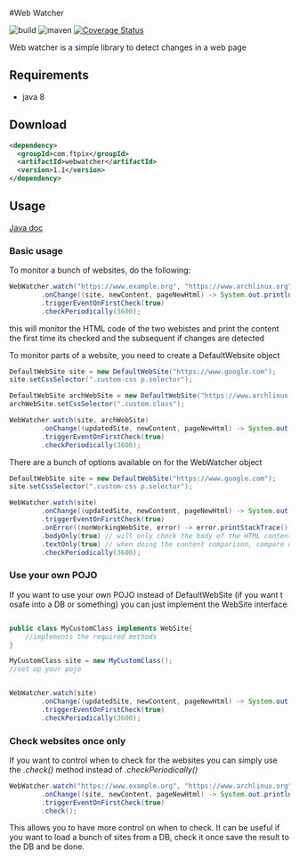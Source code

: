 #Web Watcher

![build](https://ci.ftpix.com/app/rest/builds/buildType:Webwatcher_Build/statusIcon)
![maven](https://maven-badges.herokuapp.com/maven-central/com.ftpix/webwatcher/badge.svg)
[![Coverage Status](https://coveralls.io/repos/github/lamarios/webwatcher/badge.svg?branch=master)](https://coveralls.io/github/lamarios/webwatcher?branch=master)


Web watcher is a simple library to detect changes in a web page

## Requirements
- java 8

## Download
```xml
<dependency>
  <groupId>com.ftpix</groupId>
  <artifactId>webwatcher</artifactId>
  <version>1.1</version>
</dependency>
```


## Usage

[Java doc](https://lamarios.github.io/webwatcher/)

### Basic usage
To monitor a bunch of websites, do the following:
```java
WebWatcher.watch("https://www.example.org", "https://www.archlinux.org")
        .onChange((site, newContent, pageNewHtml) -> System.out.println(pageNewHtml))
        .triggerEventOnFirstCheck(true)
        .checkPeriodically(3600);
```

this will monitor the HTML code of the two webistes and print the content the first time its checked and the subsequent if changes are detected

To monitor parts of a website, you need to create a DefaultWebsite object


```java
DefaultWebSite site = new DefaultWebSite("https://www.google.com");
site.setCssSelector(".custom-css p.selector");

DefaultWebSite archWebSite = new DefaultWebSite("https://www.archlinux.org");
archWebSite.setCssSelector(".custom.class");

WebWatcher.watch(site, archWebSite)
        .onChange((updatedSite, newContent, pageNewHtml) -> System.out.println(pageNewHtml))
        .triggerEventOnFirstCheck(true)
        .checkPeriodically(3600);
```

There are a bunch of options available on for the WebWatcher object
```java
DefaultWebSite site = new DefaultWebSite("https://www.google.com");
site.setCssSelector(".custom-css p.selector");

WebWatcher.watch(site)
        .onChange((updatedSite, newContent, pageNewHtml) -> System.out.println(pageNewHtml))
        .triggerEventOnFirstCheck(true) 
        .onError((nonWorkingWebSite, error) -> error.printStackTrace()) // event listener to handle errors
        .bodyOnly(true) // will only check the body of the HTML content, meaning that any change in the headers will not trigger the event. If yo uuse a css selector for your site this is ignore
        .textOnly(true) // when doing the content comparison, compare only the visible text and not the HTML
        .checkPeriodically(3600);
```


### Use your own POJO

If you want to use your own POJO instead of DefaultWebSite (if you want t osafe into a DB or something) you can just implement the WebSite interface

```java

public class MyCustomClass implements WebSite{
    //implements the required methods
}
```

```java
MyCustomClass site = new MyCustomClass();
//set up your pojo


WebWatcher.watch(site)
        .onChange((updatedSite, newContent, pageNewHtml) -> System.out.println(pageNewHtml)) // updatedSite will be a MyCustomClass instance
        .triggerEventOnFirstCheck(true)
        .checkPeriodically(3600);
```

### Check websites once only

If you want to control when to check for the websites you can simply use the *.check()* method instead of *.checkPeriodically()*

```java
WebWatcher.watch("https://www.example.org", "https://www.archlinux.org")
        .onChange((site, newContent, pageNewHtml) -> System.out.println(pageNewHtml))
        .triggerEventOnFirstCheck(true)
        .check();
```

This allows you to have more control on when to check. It can be useful if you want to load a bunch of sites from a DB,
check it once save the result to the DB and be done.

